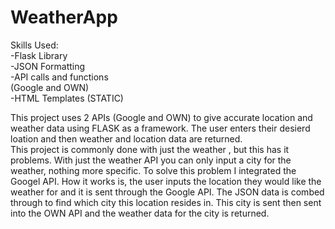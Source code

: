 # WeatherApp
Skills Used:<br>
-Flask Library<br>
-JSON Formatting<br>
-API calls and functions<br>
(Google and OWN)<br>
-HTML Templates (STATIC)<br>

This project uses 2 APIs (Google and OWN) to give accurate location and weather data using FLASK as a framework. The user enters their desierd loation and then weather and location data are returned. <br>
This project is commonly done with just the weather
, but this has it problems. With just the weather API you can only input a city for the weather, nothing more specific.
To solve this problem I integrated the Googel API. How it works is, the user inputs the location they would like the weather for and it is sent through
the Google API. The JSON data is combed through to find which city this location resides in. This city is sent then sent into the OWN API and the 
weather data for the city is returned.
